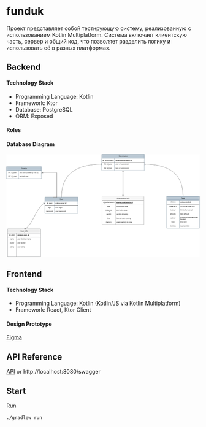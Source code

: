 
# funduk

Проект представляет собой тестирующую систему, реализованную с использованием Kotlin Multiplatform. Система включает клиентскую часть, сервер и общий код, что позволяет разделить логику и использовать её в разных платформах.
## Backend

#### Technology Stack
- Programming Language: Kotlin
- Framework: Ktor
- Database: PostgreSQL
- ORM: Exposed

#### Roles

#### Database Diagram

![Database Diagram](/images/diagram.png)
## Frontend

#### Technology Stack
- Programming Language: Kotlin (Kotlin/JS via Kotlin Multiplatform)
- Framework: React, Ktor Client

#### Design Prototype

[Figma](https://www.figma.com/design/M9TR2k9xhBSGOADXkkEMxV/PC?node-id=0-1&t=iBpw1mR7k9AZp8R3-1)

## API Reference

[API](/documentation/API.md)
or
http://localhost:8080/swagger

## Start
Run
```console
./gradlew run
```
